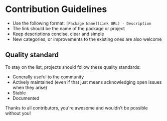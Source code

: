 # Contribution Guidelines

* Use the following format: `[Package Name](Link URL) - Description`
* The link should be the name of the package or project
* Keep descriptions concise, clear and simple
* New categories, or improvements to the existing ones are also welcome

## Quality standard

To stay on the list, projects should follow these quality standards:

* Generally useful to the community
* Actively maintained (even if that just means acknowledging open issues when they arise)
* Stable
* Documented

Thanks to all contributors, you're awesome and wouldn't be possible without you!
